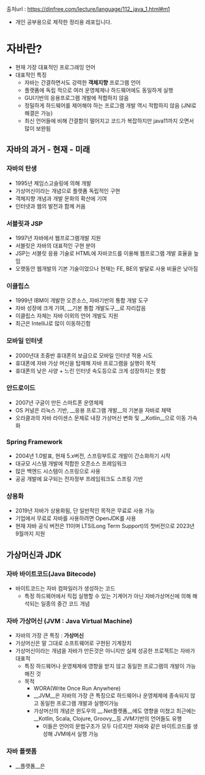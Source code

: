 출처url : https://dinfree.com/lecture/language/112_java_1.html#m1
- 개인 공부용으로 제작한 정리용 레포입니다.
# 자바란?
- 현재 가장 대표적인 프로그래밍 언어
- 대표적인 특징
    - 자바는 간결하면서도 강력한 __객체지향__ 프로그램 언어
    - 플랫폼에 독립 적으로 여러 운영체제나 하드웨어에도 동일하게 실행
    - GUI기반의 응용프로그램 개발에 적합하지 않음
    - 정밀하게 하드웨어를 제어해야 하는 프로그램 개발 역시 적합하지 않음
    (JNI로 해결은 가능)
    - 최신 언어들에 비해 간결함이 떨어지고 코드가 복잡하지만 java11까지 오면서 많이 보완됨

## 자바의 과거 - 현재 - 미래
### 자바의 탄생
- 1995년 제임스고슬링에 의해 개발
- 가상머신이라는 개념으로 플랫폼 독립적인 구현
- 객체지향 개념과 개발 문화의 확산에 기여
- 인터넷과 웹의 발전과 함께 커옴

### 서블릿과 JSP
- 1997년 자바에서 웹프로그램개발 지원
- 서블릿은 자바의 대표적인 구현 분야
- JSP는 서블릿 응용 기술로 HTML에 자바코드를 이용해 웹프로그램 개발 효율을 높임
- 오랫동안 웹개발의 기본 기술이었으나 현재는 FE, BE의 발달로 사용 비율은 낮아짐

### 이클립스
- 1999년 IBM이 개발한 오픈소스, 자바기반의 통합 개발 도구
- 자바 성장에 크게 기여, __기본 통합 개발도구__로 자리잡음
- 이클립스 자체는 자바 이외의 언어 개발도 지원
- 최근은 IntelliJ로 많이 이동하긴함

### 모바일 인터넷
- 2000년대 초중반 휴대폰의 보급으로 모바일 인터넷 적용 시도
- 휴대폰에 자바 가상 머신을 탑재해 자바 프로그램을 실행이 목적
- 휴대폰의 낮은 사양 + 느린 인터넷 속도등으로 크게 성장하지는 못함

### 안드로이드
- 2007년 구글이 만든 스마트폰 운영체제
- OS 커널은 리눅스 기반, __응용 프로그램 개발__의 기본을 자바로 채택
- 오라클과의 자바 라이센스 문제로 내장 가상머신 변화 및 __Kotlin__으로 이동 가속화

### Spring Framework
- 2004년 1.0발표, 현재 5.x버전, 스프링부트로 개발이 간소화하기 시작
- 대규모 시스템 개발에 적합한 오픈소스 프레임워크
- 많은 백엔드 시스템이 스프링으로 사용
- 공공 개발에 요구되는 전자정부 프레임워크도 스프링 기반

### 상용화
- 2019년 자바가 상용화됨, 단 일반적인 목적은 무료로 사용 가능
- 기업에서 무료로 자바를 사용하려면 OpenJDK를 사용
- 현재 자바 공식 버전은 11이며 LTS(Long Term Support)의 첫버전으로 2023년 9월까지 지원

## 가상머신과 JDK
### 자바 바이트코드(Java Bitecode)
- 바이트코드는 자바 컴파일러가 생성하는 코드
    - 특정 하드웨어에서 직접 실행할 수 있는 기계어가 아닌 자바가상머신에 의해 해석되는 일종의 중간 코드 개념

### 자바 가상머신 (JVM : Java Virtual Machine)
- 자바의 가장 큰 특징 : __가상머신__
- 가상머신은 말 그대로 소프트웨어로 구현된 기계장치
- 가상머신이라는 개념을 자바가 만든것은 아니지만 실제 성공한 프로젝트는 자바가 대표적
    - 특징
        하드웨어나 운영체제에 영향을 받지 않고 동일한 프로그램의 개발이 가능해진 것
    - 목적
        - WORA(Write Once Run Anywhere)
        - __JVM__은 자바의 가장 큰 특징으로 하드웨어나 운영체제에 종속되지 않고 동일한 프로그램 개발과 실행이가능
        - 가상머신의 개념은 윈도우의 __.Net플랫폼__에도 영향을 미쳤고 최근에는 __Kotlin, Scala, Clojure, Groovy__등 JVM기반의 언어들도 유행
            - 이들은 언어의 문법구조가 모두 다르지만 자바와 같은 바이트코드를 생성해 JVM에서 실행 가능

### 자바 플랫폼
- __플랫폼__은 
